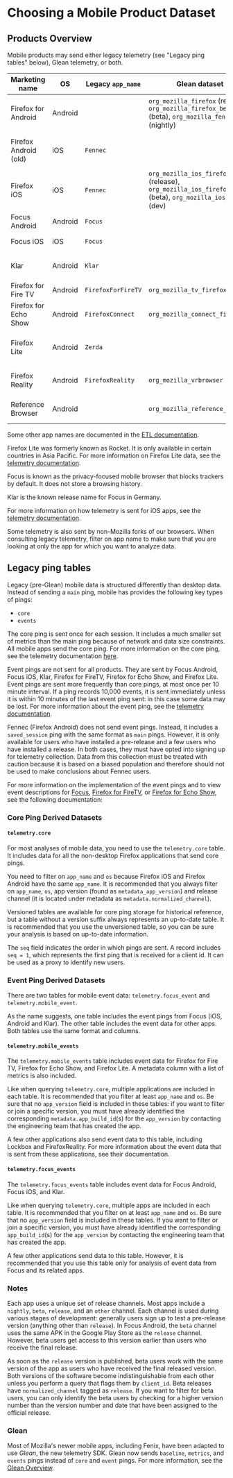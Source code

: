# Choosing a Mobile Product Dataset

## Products Overview

Mobile products may send either legacy telemetry (see "Legacy ping tables" below), Glean telemetry, or both.

| Marketing name        | OS      | Legacy `app_name`  | Glean dataset                                                                                             | Notes                                  |
| --------------------- | ------- | ------------------ | --------------------------------------------------------------------------------------------------------- | -------------------------------------- |
| Firefox for Android   | Android |                    | `org_mozilla_firefox` (release), `org_mozilla_firefox_beta` (beta), `org_mozilla_fenix` (nightly)         | formerly Fenix; uses Glean (see below) |
| Firefox Android (old) | iOS     | `Fennec`           |                                                                                                           | End-of-life; replaced by above         |
| Firefox iOS           | iOS     | `Fennec`           | `org_mozilla_ios_firefox` (release), `org_mozilla_ios_firefoxbeta` (beta), `org_mozilla_ios_fennec` (dev) |                                        |
| Focus Android         | Android | `Focus`            |                                                                                                           | Privacy browser                        |
| Focus iOS             | iOS     | `Focus`            |                                                                                                           | Privacy browser                        |
| Klar                  | Android | `Klar`             |                                                                                                           | German Focus release                   |
| Firefox for Fire TV   | Android | `FirefoxForFireTV` | `org_mozilla_tv_firefox `                                                                                 |                                        |
| Firefox for Echo Show | Android | `FirefoxConnect`   | `org_mozilla_connect_firefox`                                                                             |                                        |
| Firefox Lite          | Android | `Zerda`            |                                                                                                           | Formerly Rocket (See below)            |
| Firefox Reality       | Android | `FirefoxReality`   | `org_mozilla_vrbrowser`                                                                                   | Headset VR browser                     |
| Reference Browser     | Android |                    | `org_mozilla_reference_browser`                                                                           | GeckoView integration testbed          |

Some other app names are documented in the [ETL documentation](https://mozilla.github.io/bigquery-etl/mozfun/norm/#product_info-udf).

Firefox Lite was formerly known as Rocket. It is only available in certain countries in Asia Pacific. For more information on Firefox Lite data, see the [telemetry documentation][fxlite].

Focus is known as the privacy-focused mobile browser that blocks trackers by default. It does not store a browsing history.

Klar is the known release name for Focus in Germany.

For more information on how telemetry is sent for iOS apps, see the [telemetry documentation][ios].

Some telemetry is also sent by non-Mozilla forks of our browsers.
When consulting legacy telemetry, filter on app name to make sure that you are looking at only the app for which you want to analyze data.

[fxlite]: https://github.com/mozilla-tw/FirefoxLite/blob/master/docs/telemetry.md
[ios]: https://github.com/mozilla-mobile/telemetry-ios

## Legacy ping tables

Legacy (pre-Glean) mobile data is structured differently than desktop data. Instead of sending a `main` ping, mobile has provides the following key types of pings:

- `core`
- `events`

The core ping is sent once for each session. It includes a much smaller set of
metrics than the main ping because of network and data size constraints. All mobile apps send the core ping. For more information on the core ping, see the telemetry documentation [here][core_ping].

Event pings are not sent for all products. They are sent by Focus Android, Focus iOS, Klar, Firefox for FireTV, Firefox for Echo Show, and Firefox Lite.
Event pings are sent more frequently than core pings, at most once per 10 minute interval.
If a ping records 10,000 events, it is sent immediately unless it is within 10 minutes of the last event ping sent: in this case some data may be lost. For more information about the event ping, see the [telemetry documentation][event_ping].

Fennec (Firefox Android) does not send event pings. Instead, it includes a
`saved_session` ping with the same format as `main` pings. However, it is only
available for users who have installed a pre-release and a few users who have installed a release. In both cases, they must have opted into signing up for telemetry collection.
Data from this collection must be treated with caution because it is based on a biased
population and therefore should not be used to make conclusions about Fennec users.

For more information on the implementation of the event pings and to view event
descriptions for [Focus], [Firefox for FireTV], or [Firefox for Echo Show], see the following documentation:

[core_ping]: https://firefox-source-docs.mozilla.org/toolkit/components/telemetry/telemetry/data/core-ping.html
[event_ping]: https://firefox-source-docs.mozilla.org/toolkit/components/telemetry/telemetry/data/event-ping.html
[focus]: https://github.com/mozilla-mobile/focus-android/blob/master/docs/Telemetry.md
[firefox for firetv]: https://github.com/mozilla-mobile/firefox-tv/blob/master/docs/telemetry.md
[firefox for echo show]: https://github.com/mozilla-mobile/firefox-echo-show/blob/master/docs/telemetry.md

### Core Ping Derived Datasets

#### `telemetry.core`

For most analyses of mobile data, you need to use the `telemetry.core` table. It includes data for all the non-desktop Firefox applications that send core pings.

You need to filter on `app_name` and `os` because Firefox iOS and Firefox Android
have the same `app_name`. It is recommended that you always filter on `app_name`, `os`, app version (found as `metadata_app_version`) and release channel (it is located under metadata as `metadata.normalized_channel`).

Versioned tables are available for core ping storage for historical reference, but a table without a version suffix always represents an up-to-date table. It is recommended that you use the unversioned table, so you can be sure your analysis is based on up-to-date information.

The `seq` field indicates the order in which pings are sent. A record includes `seq = 1`, which represents the first ping that is received for a client id. It can be used as a proxy to identify new users.

### Event Ping Derived Datasets

There are two tables for mobile event data: `telemetry.focus_event` and `telemetry.mobile_event`.

As the name suggests, one table includes the event pings from Focus (iOS, Android
and Klar). The other table includes the event data for other apps. Both tables use the same format and columns.

#### `telemetry.mobile_events`

The `telemetry.mobile_events` table includes event data for Firefox for Fire TV, Firefox for Echo Show, and Firefox Lite. A metadata column with a list of metrics is also included.

Like when querying `telemetry.core`, multiple applications are included in each table. It is recommended that you filter at least `app_name` and `os`. Be sure that no `app_version` field is included in these tables: if you want to filter or join a specific version, you must have already identified the corresponding `metadata.app_build_id`(s) for the `app_version` by contacting the engineering team that has created the app.

A few other applications also send event data to this table, including Lockbox and FirefoxReality. For more information about the event data that is sent from these applications, see their documentation.

#### `telemetry.focus_events`

The `telemetry.focus_events` table includes event data for Focus Android, Focus iOS, and Klar.

Like when querying `telemetry.core`, multiple apps are included in each table. It is recommended that you filter on at least `app_name` and `os`. Be sure that no `app_version` field is included in these tables. If you want to filter or join a specific version, you must have already identified the corresponding `app_build_id`(s) for the `app_version` by contacting the engineering team that has created the app.

A few other applications send data to this table. However, it is recommended that you use
this table only for analysis of event data from Focus and its related apps.

### Notes

Each app uses a unique set of release channels. Most apps include a `nightly`, `beta`, `release`, and an `other` channel. Each channel is used during various stages of development: generally users sign up to test a pre-release version (anything other than `release`). In Focus Android, the `beta` channel uses the same APK in the Google Play Store as the `release` channel. However, beta users get access to this version earlier than users who receive the final release.

As soon as the `release` version is published, beta users work with the same version
of the app as users who have received the final released version. Both versions of the software become indistinguishable from each other unless you perform a query that flags them by `client_id`. Beta releases have `normalized_channel` tagged as `release`. If you want to filter for beta users, you can only identify the beta users by checking for a higher version number than the version number and date that have been assigned to the official release.

### Glean

Most of Mozilla's newer mobile apps, including Fenix, have been adapted to use _Glean_, the new telemetry SDK. Glean now sends `baseline`, `metrics`, and `events` pings instead of `core` and `event` pings. For more information, see the [Glean Overview](./glean/glean.md).
